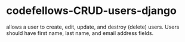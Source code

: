 codefellows-CRUD-users-django
=============================

 allows a user to create, edit, update, and destroy (delete) users. Users should have first name, last name, and email address fields.
